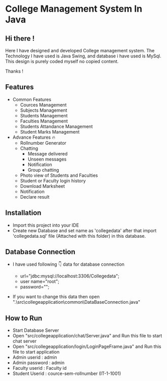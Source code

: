 # College Management System In Java

## Hi there !

Here I have designed and developed College management system. The Technology I have used is Java Swing, and database i have used is MySql.
This design is purely coded myself no copied content.

Thanks !

## Features

 * Common Features 
      * Cources Management
      * Subjects Management
      * Students Management
      * Faculties Management
      * Students Attandance Management
      * Student Marks Management
 * Advance Features 🔥
      * Rollnumber Generator
      * Chatting
          * Message delivered
          * Unseen messages
          * Notification
          * Group chatting
      * Photo view of Students and Faculties
      * Student or Faculty login history
      * Download Marksheet
      * Notification
      * Declare result


## Installation

* Import this project into your IDE
* Create new Database and set name as 'collegedata' after that import 'collegedata.sql' file (Attached with this folder) in this database.

## Database Connection

* I have used following 👇 data for database connection
    * url="jdbc:mysql://localhost:3306/Collegedata";
    * user name="root";
    * password="";

* If you want to change this data then open ".\src\collegeapplication\common\DataBaseConnection.java"


## How to Run 

* Start Database Server
* Open "src/collegeapplication/chat/Server.java" and Run this file to start chat server
* Open "src/collegeapplication/login/LoginPageFrame.java" and Run this file to start application
* Admin userid : admin
* Admin password  : admin
* Faculty userid  : Faculty id
* Student Userid  : cource-sem-rollnumber (IT-1-1001)        







